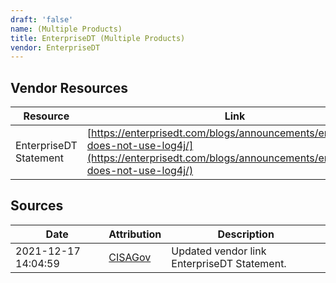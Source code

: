 ```yaml
---
draft: 'false'
name: (Multiple Products)
title: EnterpriseDT (Multiple Products)
vendor: EnterpriseDT
---
```


## Vendor Resources
| Resource | Link |
| --- | --- |
| EnterpriseDT Statement | [https://enterprisedt.com/blogs/announcements/enterprisedt-does-not-use-log4j/](https://enterprisedt.com/blogs/announcements/enterprisedt-does-not-use-log4j/) |



## Sources
| Date | Attribution | Description |
| --- | --- | --- |
| 2021-12-17 14:04:59 | [CISAGov](https://raw.githubusercontent.com/cisagov/log4j-affected-db/develop/README.md) | Updated vendor link EnterpriseDT Statement.  |
